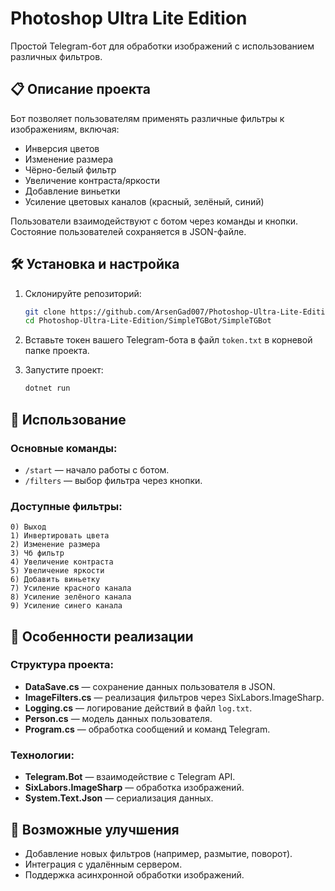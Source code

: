 # Photoshop Ultra Lite Edition

Простой Telegram-бот для обработки изображений с использованием различных фильтров.

## 📋 Описание проекта

Бот позволяет пользователям применять различные фильтры к изображениям, включая:
- Инверсия цветов
- Изменение размера
- Чёрно-белый фильтр
- Увеличение контраста/яркости
- Добавление виньетки
- Усиление цветовых каналов (красный, зелёный, синий)

Пользователи взаимодействуют с ботом через команды и кнопки. Состояние пользователей сохраняется в JSON-файле.

## 🛠️ Установка и настройка

1. Склонируйте репозиторий:
   ```bash
   git clone https://github.com/ArsenGad007/Photoshop-Ultra-Lite-Edition.git
   cd Photoshop-Ultra-Lite-Edition/SimpleTGBot/SimpleTGBot
   ```

2. Вставьте токен вашего Telegram-бота в файл `token.txt` в корневой папке проекта.

3. Запустите проект:
   ```bash
   dotnet run
   ```

## 🚀 Использование

### Основные команды:
- `/start` — начало работы с ботом.
- `/filters` — выбор фильтра через кнопки.

### Доступные фильтры:
```
0) Выход
1) Инвертировать цвета
2) Изменение размера
3) Чб фильтр
4) Увеличение контраста
5) Увеличение яркости
6) Добавить виньетку
7) Усиление красного канала
8) Усиление зелёного канала
9) Усиление синего канала
```


## 🧠 Особенности реализации

### Структура проекта:
- **DataSave.cs** — сохранение данных пользователя в JSON.
- **ImageFilters.cs** — реализация фильтров через SixLabors.ImageSharp.
- **Logging.cs** — логирование действий в файл `log.txt`.
- **Person.cs** — модель данных пользователя.
- **Program.cs** — обработка сообщений и команд Telegram.

### Технологии:
- **Telegram.Bot** — взаимодействие с Telegram API.
- **SixLabors.ImageSharp** — обработка изображений.
- **System.Text.Json** — сериализация данных.

## 🔮 Возможные улучшения
- Добавление новых фильтров (например, размытие, поворот).
- Интеграция с удалённым сервером.
- Поддержка асинхронной обработки изображений.

